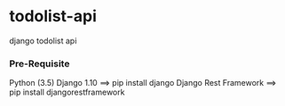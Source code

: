 # todolist-api
django todolist api

### Pre-Requisite
Python (3.5)
Django 1.10           ==> pip install django
Django Rest Framework ==> pip install djangorestframework


